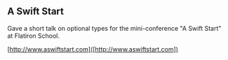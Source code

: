 A Swift Start
---------

Gave a short talk on optional types for the mini-conference "A Swift Start" at Flatiron School.

[http://www.aswiftstart.com]([http://www.aswiftstart.com])
